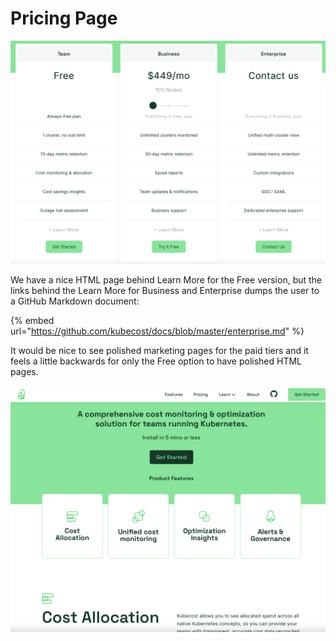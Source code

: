 # Pricing Page

![](<../.gitbook/assets/image (20).png>)

We have a nice HTML page behind Learn More for the Free version, but the links behind the Learn More for Business and Enterprise dumps the user to a GitHub Markdown document:

{% embed url="https://github.com/kubecost/docs/blob/master/enterprise.md" %}

It would be nice to see polished marketing pages for the paid tiers and it feels a little backwards for only the Free option to have polished HTML pages.

![](<../.gitbook/assets/image (6).png>)
